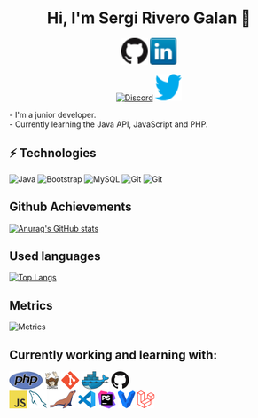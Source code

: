 <h1 align="center">Hi, I'm Sergi Rivero Galan 👋</h1>

<p align="center">
  <a href="https://github.com/sriverogalan"><img alt="GitHub" title="GitHub" height="48" width="48" src="icons/github.png"></a>
  <a href="https://www.linkedin.com/in/sergi-rivero-gal%C3%A1n-064aa721b/"><img alt="LinkedIn" title="LinkedIn" height="48" width="48" src="icons/linkedin.png"></a> 
</p>

<p align="center">
  <a href="https://discord.gg/CEntYKc5"><img alt="Discord" title="Discord" height="48" width="48" src="https://raw.githubusercontent.com/peterthehan/peterthehan/master/assets/discord.svg"></a>
  <a href="https://twitter.com/sriverogalan"><img alt="Twitter" title="Twitter" height="48" width="48" src="icons/twitter.png"></a> 
</p> 
<p> 
- I'm a junior developer.<br>
- Currently learning the Java API, JavaScript and PHP. <br> 
</p>

## ⚡ Technologies

![Java](https://img.shields.io/badge/-Java-blue?style=flat-square&logo=java)
![Bootstrap](https://img.shields.io/badge/-Bootstrap-563D7C?style=flat-square&logo=bootstrap)
![MySQL](https://img.shields.io/badge/-MySQL-black?style=flat-square&logo=mysql)
![Git](https://img.shields.io/badge/-Git-black?style=flat-square&logo=git)
![Git](https://img.shields.io/github/followers/sriverogalan?style=social)

## Github Achievements

[![Anurag's GitHub stats](https://github-readme-stats.vercel.app/api?username=sriverogalan&count_private=true&show_icons=true&theme=tokyonight)](https://github.com/anuraghazra/github-readme-stats)

## Used languages

[![Top Langs](https://github-readme-stats.vercel.app/api/top-langs/?username=sriverogalan&theme=tokyonight&langs_count=8)](https://github.com/anuraghazra/github-readme-stats)

## Metrics

![Metrics](https://metrics.lecoq.io/sriverogalan?template=classic&repositories.forks=true&base.metadata=0&languages=1&followup=1&languages.limit=8&languages.sections=most-used&languages.colors=github&languages.threshold=0%25&languages.indepth=false&languages.recent.load=300&languages.recent.days=14&followup.sections=repositories&config.timezone=America%2FPanama&config.padding=0%2C%2015%25)

## Currently working and learning with: 
 
<a href="https://www.php.net/" title="PHP"><img src="icons/php.png" /></a>
<a href="https://getcomposer.org/" title="Composer"><img src="icons/composer.png" /></a> 
<a href="https://git-scm.com/" title="Git"><img src="icons/git.png" /></a>
<a href="https://www.docker.com/" title="Docker"><img src="icons/docker.png" /></a>
<a href="https://github.com/" title="GitHub"><img src="icons/github.png" /></a>   
<a href="https://en.wikipedia.org/wiki/JavaScript" title="JavaScript"><img src="icons/javascript.png" /></a> 
<a href="https://www.mysql.com/" title="MySQL"><img src="icons/mysql.png" /></a>
<a href="https://mariadb.org/" title="MariaDB"><img src="icons/mariadb.png" /></a>
<a href="https://code.visualstudio.com/" title="Visual Studio Code"><img src="icons/vscode.png" /></a>
<a href="https://www.jetbrains.com/phpstorm/" title="PHPStorm"><img src="icons/phpstorm.png" /></a>
<a href="https://www.vagrantup.com/" title="Vagrant"><img src="icons/vagrant.png" /></a>
<a href="https://laravel.com/" title="Laravel"><img src="icons/laravel.png" /></a> 
